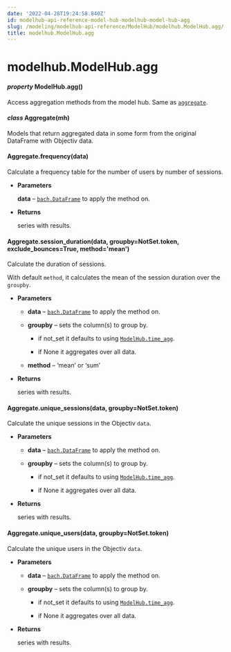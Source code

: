 ```yaml
---
date: '2022-04-28T19:24:58.840Z'
id: modelhub-api-reference-model-hub-modelhub-model-hub-agg
slug: /modeling/modelhub-api-reference/ModelHub/modelhub.ModelHub.agg/
title: modelhub.ModelHub.agg
---
```


# modelhub.ModelHub.agg


#### _property_ ModelHub.agg()
Access aggregation methods from the model hub. Same as [`aggregate`](/docs/modeling/modelhub-api-reference/ModelHub/modelhub.ModelHub.aggregate/#modelhub.ModelHub.aggregate).


#### _class_ Aggregate(mh)
Models that return aggregated data in some form from the original DataFrame with Objectiv data.

<!-- !! processed by numpydoc !! -->

#### Aggregate.frequency(data)
Calculate a frequency table for the number of users by number of sessions.


* **Parameters**

    **data** – [`bach.DataFrame`](/docs/modeling/bach/api-reference/DataFrame/bach.DataFrame/#bach.DataFrame) to apply the method on.



* **Returns**

    series with results.


<!-- !! processed by numpydoc !! -->

#### Aggregate.session_duration(data, groupby=NotSet.token, exclude_bounces=True, method='mean')
Calculate the duration of sessions.

With default `method`, it calculates the mean of the session duration over the `groupby`.


* **Parameters**

    
    * **data** – [`bach.DataFrame`](/docs/modeling/bach/api-reference/DataFrame/bach.DataFrame/#bach.DataFrame) to apply the method on.


    * **groupby** – sets the column(s) to group by.


        * if not_set it defaults to using [`ModelHub.time_agg`](/docs/modeling/modelhub-api-reference/ModelHub/modelhub.ModelHub.time-agg/#modelhub.ModelHub.time-agg).


        * if None it aggregates over all data.



    * **method** – ‘mean’ or ‘sum’



* **Returns**

    series with results.


<!-- !! processed by numpydoc !! -->

#### Aggregate.unique_sessions(data, groupby=NotSet.token)
Calculate the unique sessions in the Objectiv `data`.


* **Parameters**

    
    * **data** – [`bach.DataFrame`](/docs/modeling/bach/api-reference/DataFrame/bach.DataFrame/#bach.DataFrame) to apply the method on.


    * **groupby** – sets the column(s) to group by.


        * if not_set it defaults to using [`ModelHub.time_agg`](/docs/modeling/modelhub-api-reference/ModelHub/modelhub.ModelHub.time-agg/#modelhub.ModelHub.time-agg).


        * if None it aggregates over all data.




* **Returns**

    series with results.


<!-- !! processed by numpydoc !! -->

#### Aggregate.unique_users(data, groupby=NotSet.token)
Calculate the unique users in the Objectiv `data`.


* **Parameters**

    
    * **data** – [`bach.DataFrame`](/docs/modeling/bach/api-reference/DataFrame/bach.DataFrame/#bach.DataFrame) to apply the method on.


    * **groupby** – sets the column(s) to group by.


        * if not_set it defaults to using [`ModelHub.time_agg`](/docs/modeling/modelhub-api-reference/ModelHub/modelhub.ModelHub.time-agg/#modelhub.ModelHub.time-agg).


        * if None it aggregates over all data.




* **Returns**

    series with results.


<!-- !! processed by numpydoc !! -->
<!-- !! processed by numpydoc !! -->
